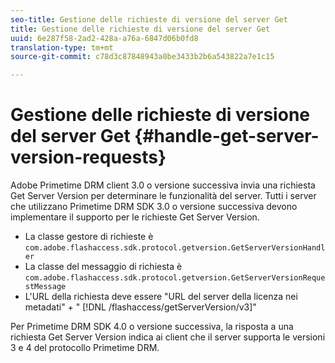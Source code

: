 ```yaml
---
seo-title: Gestione delle richieste di versione del server Get
title: Gestione delle richieste di versione del server Get
uuid: 6e287f58-2ad2-428a-a76a-6847d06b0fd8
translation-type: tm+mt
source-git-commit: c78d3c87848943a0be3433b2b6a543822a7e1c15

---
```



# Gestione delle richieste di versione del server Get {#handle-get-server-version-requests}

Adobe Primetime DRM client 3.0 o versione successiva invia una richiesta Get Server Version per determinare le funzionalità del server. Tutti i server che utilizzano Primetime DRM SDK 3.0 o versione successiva devono implementare il supporto per le richieste Get Server Version.

* La classe gestore di richieste è `com.adobe.flashaccess.sdk.protocol.getversion.GetServerVersionHandler`
* La classe del messaggio di richiesta è `com.adobe.flashaccess.sdk.protocol.getversion.GetServerVersionRequestMessage`
* L&#39;URL della richiesta deve essere &quot;URL del server della licenza nei metadati&quot; + &quot; [!DNL /flashaccess/getServerVersion/v3]&quot;

Per Primetime DRM SDK 4.0 o versione successiva, la risposta a una richiesta Get Server Version indica ai client che il server supporta le versioni 3 e 4 del protocollo Primetime DRM.
